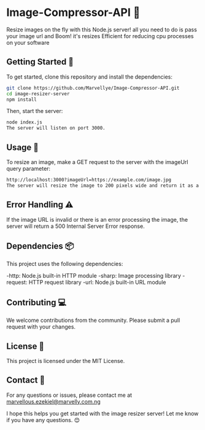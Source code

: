 # Image-Compressor-API 🌄
Resize images on the fly with this Node.js server! all you need to do is pass your image url and Boom! it's resizes Efficient for reducing cpu processes on your software

## Getting Started 🚀
To get started, clone this repository and install the dependencies:

```bash
git clone https://github.com/Marvellye/Image-Compressor-API.git
cd image-resizer-server
npm install
```

Then, start the server:

```bash
node index.js
The server will listen on port 3000.
```

## Usage 📖
To resize an image, make a GET request to the server with the imageUrl query parameter:

```bash
http://localhost:3000?imageUrl=https://example.com/image.jpg
The server will resize the image to 200 pixels wide and return it as a JPEG.
```

## Error Handling ⚠️
If the image URL is invalid or there is an error processing the image, the server will return a 500 Internal Server Error response.

## Dependencies 📦
This project uses the following dependencies:

-http: Node.js built-in HTTP module
-sharp: Image processing library
-request: HTTP request library
-url: Node.js built-in URL module

## Contributing 💻
We welcome contributions from the community. Please submit a pull request with your changes.

## License 📄
This project is licensed under the MIT License.

## Contact 📧
For any questions or issues, please contact me at marvellous.ezekiel@marvelly.com.ng

I hope this helps you get started with the image resizer server! Let me know if you have any questions. 😊
